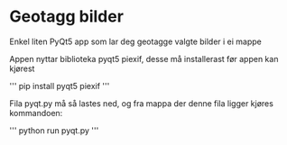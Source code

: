 # Geotagg bilder
Enkel liten PyQt5 app som lar deg geotagge valgte bilder i ei mappe

Appen nyttar biblioteka pyqt5  piexif, desse må installerast før appen kan kjørest

'''
pip install pyqt5 piexif
'''

Fila pyqt.py må så lastes ned, og fra mappa der denne fila ligger kjøres kommandoen:

'''
python run pyqt.py
'''

